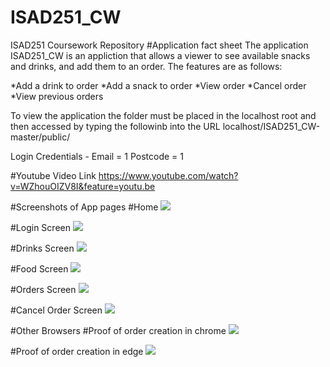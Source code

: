 # ISAD251_CW
ISAD251 Coursework Repository
#Application fact sheet
The application ISAD251_CW is an appliction that allows a viewer to see available snacks and drinks, and add them to an order.
The features are as follows:

*Add a drink to order
*Add a snack to order
*View order
*Cancel order
*View previous orders

To view the application the folder must be placed in the localhost root and then accessed by typing the followinb into the URL
localhost/ISAD251_CW-master/public/

Login Credentials - Email = 1    Postcode = 1

#Youtube Video Link
https://www.youtube.com/watch?v=WZhouOIZV8I&feature=youtu.be

#Screenshots of App pages
#Home
![](ISAD251_CW/Z_Screenshots/homeScreen.PNG)

#Login Screen
![](ISAD251_CW/Z_Screenshots/homeScreen.PNG)

#Drinks Screen
![](ISAD251_CW/Z_Screenshots/drinksScreen.PNG)

#Food Screen
![](ISAD251_CW/Z_Screenshots/foodScreen.PNG)

#Orders Screen
![](ISAD251_CW/Z_Screenshots/ordersScreen.PNG)

#Cancel Order Screen
![](ISAD251_CW/Z_Screenshots/cancelScreen.PNG)


#Other Browsers
#Proof of order creation in chrome
![](ISAD251_CW/Z_Screenshots/chromeTest.PNG)

#Proof of order creation in edge
![](ISAD251_CW/Z_Screenshots/edgeTest.PNG)


